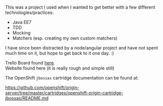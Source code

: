 This was a project I used when I wanted to get better with a few different technologies/practices:
 - Java EE7
 - TDD
 - Mocking
 - Matchers (esp. creating my own custom matchers)
 
 I have since been distracted by a node/angular project and have not spent much time on it, but hope to get back to it one day. :)

Trello Board found <a href="https://trello.com/b/YCb5FI7J/recipe-project">here</a>.<br/>
Website found <a hfref="http://www.myrecipeconnection.com/">here</a> (it is really rough and simple still)


The OpenShift `jbossas` cartridge documentation can be found at:

https://github.com/openshift/origin-server/tree/master/cartridges/openshift-origin-cartridge-jbossas/README.md
